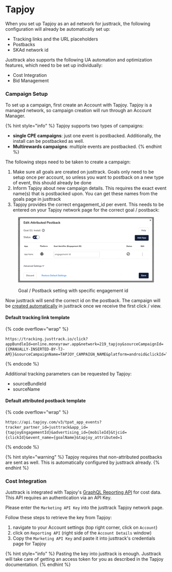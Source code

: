# Tapjoy

When you set up Tapjoy as an ad network for justtrack, the following configuration will already be automatically set up:

* Tracking links and the URL placeholders
* Postbacks
* SKAd network id

Justtrack also supports the following UA automation and optimization features, which need to be set up individually:

* Cost Integration
* Bid Management

### Campaign Setup

To set up a campaign, first create an Account with Tapjoy. Tapjoy is a managed network, so campaign creation will run through an Account Manager.

{% hint style="info" %}
Tapjoy supports two types of campaigns:

* **single CPE campaigns**: just one event is postbacked. Additionally, the install can be postbacked as well.
* **Multirewards campaigns**: multiple events are postbacked.
{% endhint %}

The following steps need to be taken to create a campaign:

1. Make sure all goals are created on justtrack. Goals only need to be setup once per account, so unless you want to postback on a new type of event, this should already be done
2. Inform Tapjoy about new campaign details. This requires the exact event name(s) that is postbacked upon. You can get these names from the goals page in justtrack
3. Tapjoy provides the correct engagement\_id per event. This needs to be entered on your Tapjoy network page for the correct goal / postback:

<figure><img src="../.gitbook/assets/postback-setting-goalIdentifier.png" alt=""><figcaption><p>Goal / Postback setting with specific engagement id</p></figcaption></figure>

Now justtrack will send the correct id on the postback. The campaign will be [created automatically](broken-reference) in justtrack once we receive the first click / view.

#### Default tracking link template

{% code overflow="wrap" %}
```http
https://tracking.justtrack.io/click?appBundleId=online.moneyrawr.app&network=219_tapjoy&sourceCampaignId={{MANUALLY-INSERTED-BY-TJ-AM}}&sourceCampaignName=TAPJOY_CAMPAIGN_NAME&platform=android&clickId=TAPJOY_TJCID&sourceId=TAPJOY_GENERIC_SOURCE&adSetId=TAPJOY_OFFER_ID&creativeName=TAPJOY_CREATIVE_NAME&creativeId=TAPJOY_CREATIVE_ID&mobileId=TAPJOY_RESTORED_RAW_ADVERTISING_ID&ip=TAPJOY_DEVICE_CLICK_IP&country=TAPJOY_COUNTRY&osVersion=TAPJOY_DEVICE_OS_VERSION 
```
{% endcode %}

Additional tracking parameters can be requested by Tapjoy:

* sourceBundleId
* sourceName

#### Default attributed postback template

{% code overflow="wrap" %}
```http
https://api.tapjoy.com/v3/tpat_app_events?tracker_partner_id=justtrack&app_id={tapjoyEngagementId}&advertising_id={mobileId}&tjcid={clickId}&event_name={goalName}&tapjoy_attributed=1
```
{% endcode %}

{% hint style="warning" %}
Tapjoy requires that non-attributed postbacks are sent as well. This is automatically configured by justtrack already.
{% endhint %}

### Cost Integration

Justtrack is integrated with Tapjoy's [GraphQL Reporting API](https://dev.tapjoy.com/en/graphql-api/Quickstart) for cost data. This API requires an authentication via an API Key.

Please enter the `Marketing API Key` into the justtrack Tapjoy network page.

Follow these steps to retrieve the key from Tapjoy:

1. navigate to your Account settings (top right corner, click on `Account`)
2. click on `Reporting API` (right side of the `Account Details` window)
3. Copy the `Marketing API Key` and paste it into justtrack's credentials page for Tapjoy

{% hint style="info" %}
Pasting the key into justtrack is enough. Justtrack will take care of getting an access token for you as described in the Tapjoy documentation.
{% endhint %}
